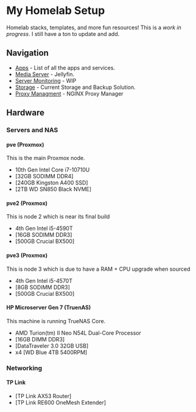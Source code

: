 # My Homelab Setup
Homelab stacks, templates, and more fun resources! This is a *work in progress*. I still have a ton to update and add.

## Navigation
* [Apps](https://github.com/sam-wiltshire/Homelab/tree/main/apps) - List of all the apps and services.
* [Media Server](https://github.com/sam-wiltshire/Homelab/tree/main/media) - Jellyfin.
* [Server Monitoring](https://github.com/sam-wiltshire/Homelab/tree/main/monitoring) - WIP
* [Storage](https://github.com/sam-wiltshire/Homelab/tree/main/storage) - Current Storage and Backup Solution.
* [Proxy Managment](https://github.com/sam-wiltshire/Homelab/tree/main/proxy) - NGINX Proxy Manager

## Hardware
### Servers and NAS
#### pve (Proxmox)
This is the main Proxmox node. 

* 10th Gen Intel Core i7-10710U
* [32GB SODIMM DDR4]
* [240GB Kingston A400 SSD]
* [2TB WD SN850 Black NVME]

#### pve2 (Proxmox)
This is node 2 which is near its final build

* 4th Gen Intel i5-4590T
* [16GB SODIMM DDR3]
* [500GB Crucial BX500]

#### pve3 (Proxmox)
This is node 3 which is due to have a RAM + CPU upgrade when sourced

* 4th Gen Intel i5-4570T
* [8GB SODIMM DDR3]
* [500GB Crucial BX500]


#### HP Microserver Gen 7 (TruenAS)
This machine is running TrueNAS Core. 

* AMD Turion(tm) II Neo N54L Dual-Core Processor
* [16GB DIMM DDR3]
* [DataTraveler 3.0 32GB USB]
* x4 [WD Blue 4TB 5400RPM]


### Networking
#### TP Link
* [TP Link AX53 Router]
* [TP Link RE600 OneMesh Extender]